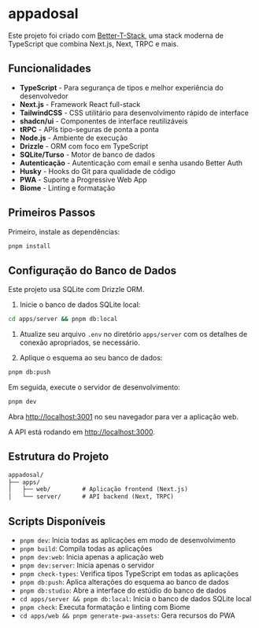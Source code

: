 # appadosal

Este projeto foi criado com [Better-T-Stack](https://github.com/AmanVarshney01/create-better-t-stack), uma stack moderna de TypeScript que combina Next.js, Next, TRPC e mais.

## Funcionalidades

- **TypeScript** - Para segurança de tipos e melhor experiência do desenvolvedor
- **Next.js** - Framework React full-stack
- **TailwindCSS** - CSS utilitário para desenvolvimento rápido de interface
- **shadcn/ui** - Componentes de interface reutilizáveis
- **tRPC** - APIs tipo-seguras de ponta a ponta
- **Node.js** - Ambiente de execução
- **Drizzle** - ORM com foco em TypeScript
- **SQLite/Turso** - Motor de banco de dados
- **Autenticação** - Autenticação com email e senha usando Better Auth
- **Husky** - Hooks do Git para qualidade de código
- **PWA** - Suporte a Progressive Web App
- **Biome** - Linting e formatação

## Primeiros Passos

Primeiro, instale as dependências:

```bash
pnpm install
```

## Configuração do Banco de Dados

Este projeto usa SQLite com Drizzle ORM.

1. Inicie o banco de dados SQLite local:

```bash
cd apps/server && pnpm db:local
```

1. Atualize seu arquivo `.env` no diretório `apps/server` com os detalhes de conexão apropriados, se necessário.

1. Aplique o esquema ao seu banco de dados:

```bash
pnpm db:push
```

Em seguida, execute o servidor de desenvolvimento:

```bash
pnpm dev
```

Abra [http://localhost:3001](http://localhost:3001) no seu navegador para ver a aplicação web.

A API está rodando em [http://localhost:3000](http://localhost:3000).

## Estrutura do Projeto

```txt
appadosal/
├── apps/
│   ├── web/         # Aplicação frontend (Next.js)
│   └── server/      # API backend (Next, TRPC)
```

## Scripts Disponíveis

- `pnpm dev`: Inicia todas as aplicações em modo de desenvolvimento
- `pnpm build`: Compila todas as aplicações
- `pnpm dev:web`: Inicia apenas a aplicação web
- `pnpm dev:server`: Inicia apenas o servidor
- `pnpm check-types`: Verifica tipos TypeScript em todas as aplicações
- `pnpm db:push`: Aplica alterações do esquema ao banco de dados
- `pnpm db:studio`: Abre a interface do estúdio do banco de dados
- `cd apps/server && pnpm db:local`: Inicia o banco de dados SQLite local
- `pnpm check`: Executa formatação e linting com Biome
- `cd apps/web && pnpm generate-pwa-assets`: Gera recursos do PWA
